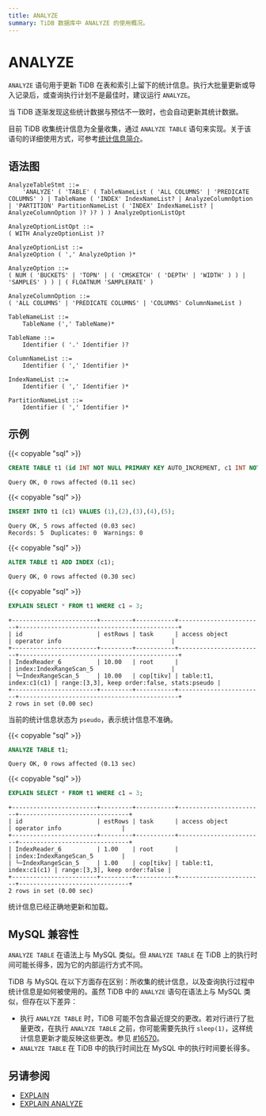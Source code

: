 ```yaml
---
title: ANALYZE
summary: TiDB 数据库中 ANALYZE 的使用概况。
---
```


# ANALYZE

`ANALYZE` 语句用于更新 TiDB 在表和索引上留下的统计信息。执行大批量更新或导入记录后，或查询执行计划不是最佳时，建议运行 `ANALYZE`。

当 TiDB 逐渐发现这些统计数据与预估不一致时，也会自动更新其统计数据。

目前 TiDB 收集统计信息为全量收集，通过 `ANALYZE TABLE` 语句来实现。关于该语句的详细使用方式，可参考[统计信息简介](/statistics.md)。

## 语法图

```ebnf+diagram
AnalyzeTableStmt ::=
    'ANALYZE' ( 'TABLE' ( TableNameList ( 'ALL COLUMNS' | 'PREDICATE COLUMNS' ) | TableName ( 'INDEX' IndexNameList? | AnalyzeColumnOption | 'PARTITION' PartitionNameList ( 'INDEX' IndexNameList? | AnalyzeColumnOption )? )? ) ) AnalyzeOptionListOpt

AnalyzeOptionListOpt ::=
( WITH AnalyzeOptionList )?

AnalyzeOptionList ::=
AnalyzeOption ( ',' AnalyzeOption )*

AnalyzeOption ::=
( NUM ( 'BUCKETS' | 'TOPN' | ( 'CMSKETCH' ( 'DEPTH' | 'WIDTH' ) ) | 'SAMPLES' ) ) | ( FLOATNUM 'SAMPLERATE' )

AnalyzeColumnOption ::=
( 'ALL COLUMNS' | 'PREDICATE COLUMNS' | 'COLUMNS' ColumnNameList )

TableNameList ::=
    TableName (',' TableName)*

TableName ::=
    Identifier ( '.' Identifier )?

ColumnNameList ::=
    Identifier ( ',' Identifier )*

IndexNameList ::=
    Identifier ( ',' Identifier )*

PartitionNameList ::=
    Identifier ( ',' Identifier )*
```

## 示例

{{< copyable "sql" >}}

```sql
CREATE TABLE t1 (id INT NOT NULL PRIMARY KEY AUTO_INCREMENT, c1 INT NOT NULL);
```

```
Query OK, 0 rows affected (0.11 sec)
```

{{< copyable "sql" >}}

```sql
INSERT INTO t1 (c1) VALUES (1),(2),(3),(4),(5);
```

```
Query OK, 5 rows affected (0.03 sec)
Records: 5  Duplicates: 0  Warnings: 0
```

{{< copyable "sql" >}}

```sql
ALTER TABLE t1 ADD INDEX (c1);
```

```
Query OK, 0 rows affected (0.30 sec)
```

{{< copyable "sql" >}}

```sql
EXPLAIN SELECT * FROM t1 WHERE c1 = 3;
```

```
+------------------------+---------+-----------+------------------------+---------------------------------------------+
| id                     | estRows | task      | access object          | operator info                               |
+------------------------+---------+-----------+------------------------+---------------------------------------------+
| IndexReader_6          | 10.00   | root      |                        | index:IndexRangeScan_5                      |
| └─IndexRangeScan_5     | 10.00   | cop[tikv] | table:t1, index:c1(c1) | range:[3,3], keep order:false, stats:pseudo |
+------------------------+---------+-----------+------------------------+---------------------------------------------+
2 rows in set (0.00 sec)
```

当前的统计信息状态为 `pseudo`，表示统计信息不准确。

{{< copyable "sql" >}}

```sql
ANALYZE TABLE t1;
```

```
Query OK, 0 rows affected (0.13 sec)
```

{{< copyable "sql" >}}

```sql
EXPLAIN SELECT * FROM t1 WHERE c1 = 3;
```

```
+------------------------+---------+-----------+------------------------+-------------------------------+
| id                     | estRows | task      | access object          | operator info                 |
+------------------------+---------+-----------+------------------------+-------------------------------+
| IndexReader_6          | 1.00    | root      |                        | index:IndexRangeScan_5        |
| └─IndexRangeScan_5     | 1.00    | cop[tikv] | table:t1, index:c1(c1) | range:[3,3], keep order:false |
+------------------------+---------+-----------+------------------------+-------------------------------+
2 rows in set (0.00 sec)
```

统计信息已经正确地更新和加载。

## MySQL 兼容性

`ANALYZE TABLE` 在语法上与 MySQL 类似。但 `ANALYZE TABLE` 在 TiDB 上的执行时间可能长得多，因为它的内部运行方式不同。

TiDB 与 MySQL 在以下方面存在区别：所收集的统计信息，以及查询执行过程中统计信息是如何被使用的。虽然 TiDB 中的 `ANALYZE` 语句在语法上与 MySQL 类似，但存在以下差异：

+ 执行 `ANALYZE TABLE` 时，TiDB 可能不包含最近提交的更改。若对行进行了批量更改，在执行 `ANALYZE TABLE` 之前，你可能需要先执行 `sleep(1)`，这样统计信息更新才能反映这些更改。参见 [#16570](https://github.com/pingcap/tidb/issues/16570)。
+ `ANALYZE TABLE` 在 TiDB 中的执行时间比在 MySQL 中的执行时间要长得多。

## 另请参阅

* [EXPLAIN](/sql-statements/sql-statement-explain.md)
* [EXPLAIN ANALYZE](/sql-statements/sql-statement-explain-analyze.md)
